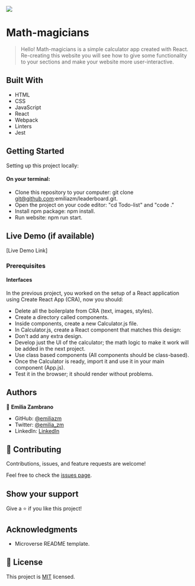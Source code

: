 ![](https://img.shields.io/badge/Microverse-blueviolet)

# Math-magicians

> Hello!
Math-magicians is a simple calculator app created with React. Re-creating this website you will see how to give some functionality to your sections and make your website more user-interactive.


## Built With

- HTML
- CSS
- JavaScript
- React
- Webpack
- Linters
- Jest

## Getting Started

Setting up this project locally:
#### On your terminal:
- Clone this repository to your computer: git clone git@github.com:emiliazm/leaderboard.git.
- Open the project on your code editor: "cd Todo-list" and "code ."
- Install npm package: npm install.
- Run website: npm run start.


## Live Demo (if available)

[Live Demo Link]



### Prerequisites

#### Interfaces
In the previous project, you worked on the setup of a React application using Create React App (CRA), now you should:

- Delete all the boilerplate from CRA (text, images, styles).
- Create a directory called components.
- Inside components, create a new Calculator.js file.
- In Calculator.js, create a React component that matches this design:
- Don't add any extra design.
- Develop just the UI of the calculator; the math logic to make it work will be added in the next project.
- Use class based components (All components should be class-based).
- Once the Calculator is ready, import it and use it in your main component (App.js).
- Test it in the browser; it should render without problems.


## Authors

👤 **Emilia Zambrano**

- GitHub: [@emiliazm](https://github.com/emiliazm)
- Twitter: [@emilia_zm](https://twitter.com/emilia_zm)
- LinkedIn: [LinkedIn](https://www.linkedin.com/in/emilia-zambrano-montero-aa30a611b/)

## 🤝 Contributing

Contributions, issues, and feature requests are welcome!

Feel free to check the [issues page](https://github.com/emiliazm/math-magicians/issues).

## Show your support

Give a ⭐️ if you like this project!

## Acknowledgments

- Microverse README template.

## 📝 License

This project is [MIT](./MIT.md) licensed.
